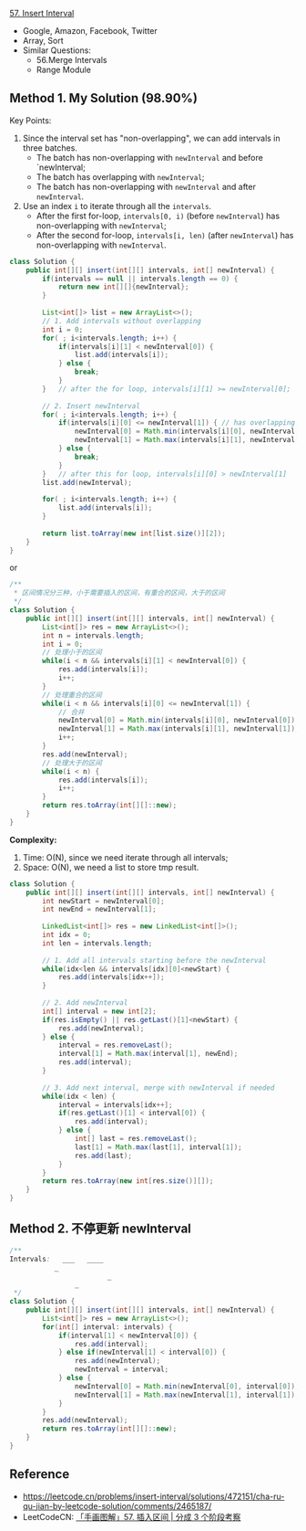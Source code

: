 [57. Insert Interval](https://leetcode.com/problems/insert-interval/)

* Google, Amazon, Facebook, Twitter
* Array, Sort
* Similar Questions:
    * 56.Merge Intervals
    * Range Module

## Method 1. My Solution (98.90%)
Key Points:
1. Since the interval set has "non-overlapping", we can add intervals in three batches.
    * The batch has non-overlapping with `newInterval` and before `newInterval;
    * The batch has overlapping with `newInterval`; 
    * The batch has non-overlapping with `newInterval` and after `newInterval`.
2. Use an index `i` to iterate through all the `intervals`.
    * After the first for-loop, `intervals[0, i)` (before `newInterval`) has non-overlapping with `newInterval`;
    * After the second for-loop, `intervals[i, len)` (after `newInterval`) has non-overlapping with `newInterval`.

```java
class Solution {
    public int[][] insert(int[][] intervals, int[] newInterval) {
        if(intervals == null || intervals.length == 0) {
            return new int[][]{newInterval};
        }
        
        List<int[]> list = new ArrayList<>();
        // 1. Add intervals without overlapping
        int i = 0;
        for( ; i<intervals.length; i++) {
            if(intervals[i][1] < newInterval[0]) {
                list.add(intervals[i]);
            } else {
                break;
            }
        }   // after the for loop, intervals[i][1] >= newInterval[0];
        
        // 2. Insert newInterval
        for( ; i<intervals.length; i++) {
            if(intervals[i][0] <= newInterval[1]) { // has overlapping with newInterval
                newInterval[0] = Math.min(intervals[i][0], newInterval[0]);
                newInterval[1] = Math.max(intervals[i][1], newInterval[1]);
            } else {
                break;
            }
        }   // after this for loop, intervals[i][0] > newInterval[1]
        list.add(newInterval);
        
        for( ; i<intervals.length; i++) {
            list.add(intervals[i]);
        }
        
        return list.toArray(new int[list.size()][2]);
    }
}
```
or
```java
/**
 * 区间情况分三种，小于需要插入的区间，有重合的区间，大于的区间
 */
class Solution {
    public int[][] insert(int[][] intervals, int[] newInterval) {
        List<int[]> res = new ArrayList<>();
        int n = intervals.length;
        int i = 0;
        // 处理小于的区间
        while(i < n && intervals[i][1] < newInterval[0]) {
            res.add(intervals[i]);
            i++;
        }
        // 处理重合的区间
        while(i < n && intervals[i][0] <= newInterval[1]) {
            // 合并
            newInterval[0] = Math.min(intervals[i][0], newInterval[0]);
            newInterval[1] = Math.max(intervals[i][1], newInterval[1]);
            i++;
        }
        res.add(newInterval);
        // 处理大于的区间
        while(i < n) {
            res.add(intervals[i]);
            i++;
        }
        return res.toArray(int[][]::new);
    }
}
```
**Complexity:**
1. Time: O(N), since we need iterate through all intervals;
2. Space: O(N), we need a list to store tmp result.


```java
class Solution {
    public int[][] insert(int[][] intervals, int[] newInterval) {
        int newStart = newInterval[0];
        int newEnd = newInterval[1];
        
        LinkedList<int[]> res = new LinkedList<int[]>();
        int idx = 0;
        int len = intervals.length;
        
        // 1. Add all intervals starting before the newInterval
        while(idx<len && intervals[idx][0]<newStart) {
            res.add(intervals[idx++]);
        }
        
        // 2. Add newInterval
        int[] interval = new int[2];
        if(res.isEmpty() || res.getLast()[1]<newStart) {
            res.add(newInterval);
        } else {
            interval = res.removeLast();
            interval[1] = Math.max(interval[1], newEnd);
            res.add(interval);
        }
        
        // 3. Add next interval, merge with newInterval if needed
        while(idx < len) {
            interval = intervals[idx++];
            if(res.getLast()[1] < interval[0]) {
                res.add(interval);
            } else {
                int[] last = res.removeLast();
                last[1] = Math.max(last[1], interval[1]);
                res.add(last);
            }
        }
        return res.toArray(new int[res.size()][]);
    }
}
```


## Method 2. 不停更新 newInterval
```java
/**
Intervals:   ___   ____
           _
                        _
                _
 */
class Solution {
    public int[][] insert(int[][] intervals, int[] newInterval) {
        List<int[]> res = new ArrayList<>();
        for(int[] interval: intervals) {
            if(interval[1] < newInterval[0]) {
                res.add(interval);
            } else if(newInterval[1] < interval[0]) {
                res.add(newInterval);
                newInterval = interval;
            } else {
                newInterval[0] = Math.min(newInterval[0], interval[0]);
                newInterval[1] = Math.max(newInterval[1], interval[1]);
            }
        }
        res.add(newInterval);
        return res.toArray(int[][]::new);
    }
}
```


## Reference
* https://leetcode.cn/problems/insert-interval/solutions/472151/cha-ru-qu-jian-by-leetcode-solution/comments/2465187/
* LeetCodeCN: [「手画图解」57. 插入区间 | 分成 3 个阶段考察](https://leetcode.cn/problems/insert-interval/solutions/472435/shou-hua-tu-jie-57-cha-ru-qu-jian-fen-cheng-3ge-ji/)
